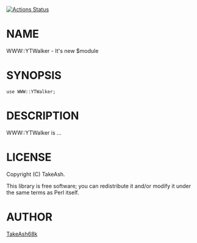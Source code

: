 [![Actions Status](https://github.com/TakeAsh/WWW-YTWalker/actions/workflows/test.yml/badge.svg)](https://github.com/TakeAsh/WWW-YTWalker/actions)
# NAME

WWW::YTWalker - It's new $module

# SYNOPSIS

    use WWW::YTWalker;

# DESCRIPTION

WWW::YTWalker is ...

# LICENSE

Copyright (C) TakeAsh.

This library is free software; you can redistribute it and/or modify
it under the same terms as Perl itself.

# AUTHOR

[TakeAsh68k](https://github.com/TakeAsh/)
